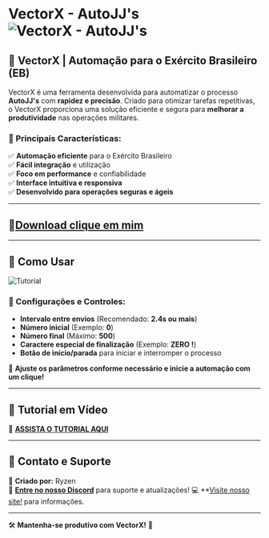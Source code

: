 # VectorX - AutoJJ's ![VectorX - AutoJJ's](https://cdn.discordapp.com/attachments/1350838301703012402/1395092066094157975/Icone_do_app_VectorX_1_2.png?ex=6879303c&is=6877debc&hm=e6d69dd07b6636c4eb5cad695916befbd0425edc295855fa0aafca6973335cd4&)

## 🚀 VectorX | Automação para o Exército Brasileiro (EB)

VectorX é uma ferramenta desenvolvida para automatizar o processo **AutoJJ's** com **rapidez e precisão**. Criado para otimizar tarefas repetitivas, o VectorX proporciona uma solução eficiente e segura para **melhorar a produtividade** nas operações militares.

### 🔧 Principais Características:
✅ **Automação eficiente** para o Exército Brasileiro  
✅ **Fácil integração** e utilização  
✅ **Foco em performance** e confiabilidade  
✅ **Interface intuitiva e responsiva**  
✅ **Desenvolvido para operações seguras e ágeis**  

---
## 📁[Download clique em mim](https://github.com/Ryzen-Developper/VectorX-AutoJJs/releases/download/v2.1.3/VectorX_Installer.exe)
---

## 📖 Como Usar

![Tutorial](https://cdn.discordapp.com/attachments/1129522431141351499/1345779050722885755/Tutorialgithub.png?ex=67c5c9e9&is=67c47869&hm=47ed25f8165896853d4abf37317c051cba450064d3fcdc6ae8d9cf758d323e9b&)

### 🔹 Configurações e Controles:
- **Intervalo entre envios** (Recomendado: **2.4s ou mais**)
- **Número inicial** (Exemplo: **0**)
- **Número final** (Máximo: **500**)
- **Caractere especial de finalização** (Exemplo: **ZERO !**)
- **Botão de início/parada** para iniciar e interromper o processo

🔹 **Ajuste os parâmetros conforme necessário e inicie a automação com um clique!**

---

## 🎥 Tutorial em Vídeo

📌 [**ASSISTA O TUTORIAL AQUI**](linkvideo)  

---

## 🔗 Contato e Suporte
👑 **Criado por:** Ryzen  
💬 **[Entre no nosso Discord](https://discord.gg/9dPeC5Tpun)** para suporte e atualizações!
💻 **[Visite nosso site!](https://vectorx-com.vercel.app) para informações.

---

🛠 **Mantenha-se produtivo com VectorX!** 🚀

